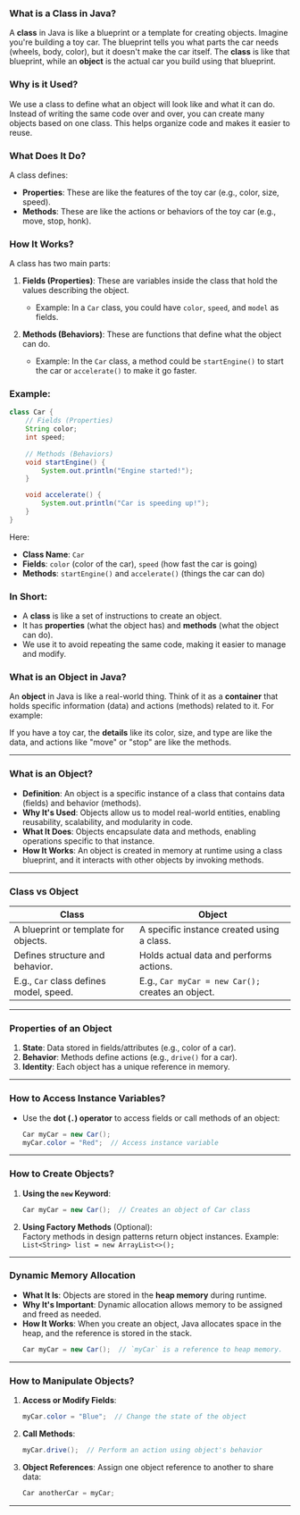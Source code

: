 ### What is a Class in Java?

A **class** in Java is like a blueprint or a template for creating objects. Imagine you're building a toy car. 
The blueprint tells you what parts the car needs (wheels, body, color), but it doesn't make the car itself. 
The **class** is like that blueprint, while an **object** is the actual car you build using that blueprint.

### Why is it Used?

We use a class to define what an object will look like and what it can do. Instead of writing the same code over and over, you can create many objects based on one class. This helps organize code and makes it easier to reuse.

### What Does It Do?

A class defines:
- **Properties**: These are like the features of the toy car (e.g., color, size, speed).
- **Methods**: These are like the actions or behaviors of the toy car (e.g., move, stop, honk).

### How It Works?

A class has two main parts:
1. **Fields (Properties)**: These are variables inside the class that hold the values describing the object.
   - Example: In a `Car` class, you could have `color`, `speed`, and `model` as fields.
   
2. **Methods (Behaviors)**: These are functions that define what the object can do.
   - Example: In the `Car` class, a method could be `startEngine()` to start the car or `accelerate()` to make it go faster.

### Example:

```java
class Car {
    // Fields (Properties)
    String color;
    int speed;
    
    // Methods (Behaviors)
    void startEngine() {
        System.out.println("Engine started!");
    }

    void accelerate() {
        System.out.println("Car is speeding up!");
    }
}
```

Here:
- **Class Name**: `Car`
- **Fields**: `color` (color of the car), `speed` (how fast the car is going)
- **Methods**: `startEngine()` and `accelerate()` (things the car can do)

### In Short:
- A **class** is like a set of instructions to create an object.
- It has **properties** (what the object has) and **methods** (what the object can do).
- We use it to avoid repeating the same code, making it easier to manage and modify.

### **What is an Object in Java?**  
An **object** in Java is like a real-world thing. Think of it as a **container** that holds specific information (data) and actions (methods) related to it. For example:  

If you have a toy car, the **details** like its color, size, and type are like the data, and actions like "move" or "stop" are like the methods.

---

### **What is an Object?**
- **Definition**: An object is a specific instance of a class that contains data (fields) and behavior (methods).  
- **Why It's Used**: Objects allow us to model real-world entities, enabling reusability, scalability, and modularity in code.  
- **What It Does**: Objects encapsulate data and methods, enabling operations specific to that instance.  
- **How It Works**: An object is created in memory at runtime using a class blueprint, and it interacts with other objects by invoking methods.

---

### **Class vs Object**
| **Class**                              | **Object**                           |
|----------------------------------------|---------------------------------------|
| A blueprint or template for objects.   | A specific instance created using a class. |
| Defines structure and behavior.        | Holds actual data and performs actions. |
| E.g., `Car` class defines model, speed. | E.g., `Car myCar = new Car();` creates an object. |

---

### **Properties of an Object**
1. **State**: Data stored in fields/attributes (e.g., color of a car).  
2. **Behavior**: Methods define actions (e.g., `drive()` for a car).  
3. **Identity**: Each object has a unique reference in memory.

---

### **How to Access Instance Variables?**
- Use the **dot (`.`) operator** to access fields or call methods of an object:  
  ```java
  Car myCar = new Car();
  myCar.color = "Red";  // Access instance variable
  ```

---

### **How to Create Objects?**
1. **Using the `new` Keyword**:  
   ```java
   Car myCar = new Car();  // Creates an object of Car class
   ```

2. **Using Factory Methods** (Optional):  
   Factory methods in design patterns return object instances. Example: `List<String> list = new ArrayList<>();`

---

### **Dynamic Memory Allocation**
- **What It Is**: Objects are stored in the **heap memory** during runtime.  
- **Why It's Important**: Dynamic allocation allows memory to be assigned and freed as needed.  
- **How It Works**: When you create an object, Java allocates space in the heap, and the reference is stored in the stack.  
  ```java
  Car myCar = new Car();  // `myCar` is a reference to heap memory.
  ```
  
---

### **How to Manipulate Objects?**
1. **Access or Modify Fields**:  
   ```java
   myCar.color = "Blue";  // Change the state of the object
   ```
2. **Call Methods**:  
   ```java
   myCar.drive();  // Perform an action using object's behavior
   ```
3. **Object References**: Assign one object reference to another to share data:  
   ```java
   Car anotherCar = myCar;
   ```

---